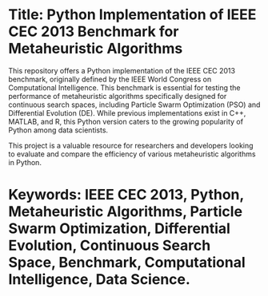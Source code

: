 # Title: Python Implementation of IEEE CEC 2013 Benchmark for Metaheuristic Algorithms


This repository offers a Python implementation of the IEEE CEC 2013 benchmark, originally defined by the IEEE World Congress on Computational Intelligence. This benchmark is essential for testing the performance of metaheuristic algorithms specifically designed for continuous search spaces, including Particle Swarm Optimization (PSO) and Differential Evolution (DE). While previous implementations exist in C++, MATLAB, and R, this Python version caters to the growing popularity of Python among data scientists.

This project is a valuable resource for researchers and developers looking to evaluate and compare the efficiency of various metaheuristic algorithms in Python.

# Keywords: IEEE CEC 2013, Python, Metaheuristic Algorithms, Particle Swarm Optimization, Differential Evolution, Continuous Search Space, Benchmark, Computational Intelligence, Data Science.
